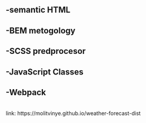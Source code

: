 ## -semantic HTML </br>
## -BEM metogology </br>
## -SCSS predprocesor </br>
## -JavaScript Classes </br>
## -Webpack </br>
</br>
link: https://molitvinye.github.io/weather-forecast-dist
